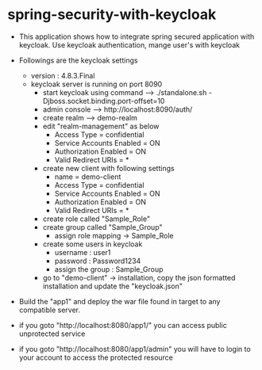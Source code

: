 # spring-security-with-keycloak

* This application shows how to integrate spring secured application with keycloak.
   Use keycloak authentication, mange user's with keycloak
   
* Followings are the keycloak settings
    * version : 4.8.3.Final
    * keycloak server is running on port 8090
        * start keycloak using command --> ./standalone.sh -Djboss.socket.binding.port-offset=10
        * admin console --> http://localhost:8090/auth/
        * create realm --> demo-realm
        * edit "realm-management" as below
            * Access Type = confidential
            * Service Accounts Enabled = ON
            * Authorization Enabled = ON
            * Valid Redirect URIs = *
        * create new client with following settings
            * name = demo-client
            * Access Type = confidential
            * Service Accounts Enabled = ON
            * Authorization Enabled = ON
            * Valid Redirect URIs = *
        * create role called "Sample_Role"
        * create group called "Sample_Group"
            * assign role mapping -> Sample_Role
        * create some users in keycloak
            * username : user1
            * password : Password1234
            * assign the group : Sample_Group
        * go to "demo-client" -> installation, copy the json formatted installation and update the "keycloak.json"
        
* Build the "app1" and deploy the war file found in target to any compatible server.
* if you goto "http://localhost:8080/app1/" you can access public unprotected service
* if you goto "http://localhost:8080/app1/admin" you will have to login to your account to access the protected resource
 
